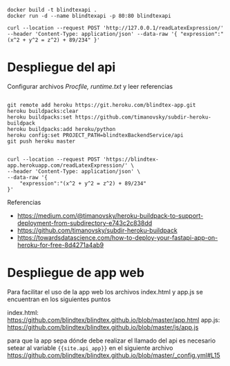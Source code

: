 

```
docker build -t blindtexapi .
docker run -d --name blindtexapi -p 80:80 blindtexapi
```

```
curl --location --request POST 'http://127.0.0.1/readLatexExpression/' --header 'Content-Type: application/json' --data-raw '{ "expression":"(x^2 + y^2 = z^2) + 89/234" }'
```

# Despliegue del api

Configurar archivos _Procfile, runtime.txt_ y leer referencias
```

git remote add heroku https://git.heroku.com/blindtex-app.git
heroku buildpacks:clear
heroku buildpacks:set https://github.com/timanovsky/subdir-heroku-buildpack
heroku buildpacks:add heroku/python
heroku config:set PROJECT_PATH=blindtexBackendService/api
git push heroku master


curl --location --request POST 'https://blindtex-app.herokuapp.com/readLatexExpression/' \
--header 'Content-Type: application/json' \
--data-raw '{
    "expression":"(x^2 + y^2 = z^2) + 89/234" 
}'
```

Referencias
* https://medium.com/@timanovsky/heroku-buildpack-to-support-deployment-from-subdirectory-e743c2c838dd
* https://github.com/timanovsky/subdir-heroku-buildpack
* https://towardsdatascience.com/how-to-deploy-your-fastapi-app-on-heroku-for-free-8d4271a4ab9


# Despliegue de app web

Para facilitar el uso de la app web los archivos index.html y app.js se encuentran en los siguientes puntos

index.html: https://github.com/blindtex/blindtex.github.io/blob/master/app.html
app.js: https://github.com/blindtex/blindtex.github.io/blob/master/js/app.js

para que la app sepa dónde debe realizar el llamado del api es necesario setear al variable `{{site.api_app}}` en el siguiente archivo https://github.com/blindtex/blindtex.github.io/blob/master/_config.yml#L15
